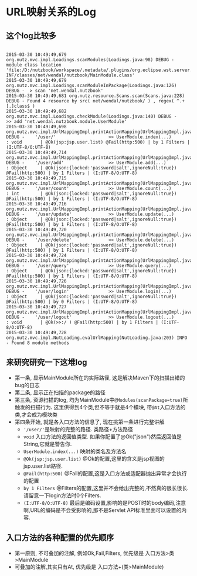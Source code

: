 # URL映射关系的Log

## 这个log比较多

```

2015-03-30 10:49:49,679 org.nutz.mvc.impl.Loadings.scanModules(Loadings.java:98) DEBUG - module class location 'file:/D:/nutzbook/workspace/.metadata/.plugins/org.eclipse.wst.server.core/tmp0/wtpwebapps/nutzbook/WEB-INF/classes/net/wendal/nutzbook/MainModule.class'
2015-03-30 10:49:49,679 org.nutz.mvc.impl.Loadings.scanModuleInPackage(Loadings.java:126) DEBUG -  > scan 'net.wendal.nutzbook'
2015-03-30 10:49:49,681 org.nutz.resource.Scans.scan(Scans.java:228) DEBUG - Found 4 resource by src( net/wendal/nutzbook/ ) , regex( ^.+[.]class$ )
2015-03-30 10:49:49,682 org.nutz.mvc.impl.Loadings.checkModule(Loadings.java:140) DEBUG -    >> add 'net.wendal.nutzbook.module.UserModule'
2015-03-30 10:49:49,698 org.nutz.mvc.impl.UrlMappingImpl.printActionMapping(UrlMappingImpl.java:130) DEBUG -    '/user/'                    >> UserModule.index(...)          : void       | @Ok(jsp:jsp.user.list) @Fail(http:500) | by 1 Filters | (I:UTF-8/O:UTF-8)
2015-03-30 10:49:49,714 org.nutz.mvc.impl.UrlMappingImpl.printActionMapping(UrlMappingImpl.java:130) DEBUG -    '/user/add'                 >> UserModule.add(...)            : Object     | @Ok(json:{locked:'password|salt',ignoreNull:true}) @Fail(http:500) | by 1 Filters | (I:UTF-8/O:UTF-8)
2015-03-30 10:49:49,715 org.nutz.mvc.impl.UrlMappingImpl.printActionMapping(UrlMappingImpl.java:130) DEBUG -    '/user/count'               >> UserModule.count(...)          : int        | @Ok(json:{locked:'password|salt',ignoreNull:true}) @Fail(http:500) | by 1 Filters | (I:UTF-8/O:UTF-8)
2015-03-30 10:49:49,716 org.nutz.mvc.impl.UrlMappingImpl.printActionMapping(UrlMappingImpl.java:130) DEBUG -    '/user/update'              >> UserModule.update(...)         : Object     | @Ok(json:{locked:'password|salt',ignoreNull:true}) @Fail(http:500) | by 1 Filters | (I:UTF-8/O:UTF-8)
2015-03-30 10:49:49,720 org.nutz.mvc.impl.UrlMappingImpl.printActionMapping(UrlMappingImpl.java:130) DEBUG -    '/user/delete'              >> UserModule.delete(...)         : Object     | @Ok(json:{locked:'password|salt',ignoreNull:true}) @Fail(http:500) | by 1 Filters | (I:UTF-8/O:UTF-8)
2015-03-30 10:49:49,724 org.nutz.mvc.impl.UrlMappingImpl.printActionMapping(UrlMappingImpl.java:130) DEBUG -    '/user/query'               >> UserModule.query(...)          : Object     | @Ok(json:{locked:'password|salt',ignoreNull:true}) @Fail(http:500) | by 1 Filters | (I:UTF-8/O:UTF-8)
2015-03-30 10:49:49,726 org.nutz.mvc.impl.UrlMappingImpl.printActionMapping(UrlMappingImpl.java:130) DEBUG -    '/user/login'               >> UserModule.login(...)          : Object     | @Ok(json:{locked:'password|salt',ignoreNull:true}) @Fail(http:500) | by 0 Filters | (I:UTF-8/O:UTF-8)
2015-03-30 10:49:49,727 org.nutz.mvc.impl.UrlMappingImpl.printActionMapping(UrlMappingImpl.java:130) DEBUG -    '/user/logout'              >> UserModule.logout(...)         : void       | @Ok(>>:/ ) @Fail(http:500) | by 1 Filters | (I:UTF-8/O:UTF-8)
2015-03-30 10:49:49,728 org.nutz.mvc.impl.NutLoading.evalUrlMapping(NutLoading.java:203) INFO  - Found 8 module methods
```

## 来研究研究一下这堆log

* 第一条, 显示MainModule所在的实际路径, 这是解决Maven下的扫描出错的bug的日志
* 第二条, 显示正在扫描的package的路径
* 第三条, 资源扫描的log, 均为MainModule中```@Modules(scanPackage=true)```所触发的扫描行为. 这里供得到4个类,但不等于就是4个模块, 带```@At```入口方法的类,才会成为模块类
* 第四条开始, 就是各入口方法的信息了, 现在挑第一条进行完整讲解
	* ``` '/user/' ```是映射的完整的路径. 类路径+方法路径
	* ``` void ``` 入口方法的返回值类型. 如果你配置了@Ok("json")然后返回值是String,它就是警告你.
	* ```UserModule.index(...)``` 映射的类名及方法名
	* ```@Ok(jsp:jsp.user.list)``` @Ok的配置,这里的含义是jsp视图的jsp.user.list路径.
	* ```@Fail(http:500)``` @Fail的配置,这是入口方法或适配器抛出异常才会执行的配置
	* ```by 1 Filters``` @Filters的配置,这里并不会给出完整的,不然真的很长很长. 请留意一下login方法时0个Filters.
	* ```(I:UTF-8/O:UTF-8)``` 最后是编码设置,影响的是POST时的body编码,注意啊,URL的编码是不会受影响的,那不是Servlet API标准里面可以设置的内容.

## 入口方法的各种配置的优先顺序

* 第一原则, 不可叠加的注解, 例如Ok,Fail,Filters, 优先级是 入口方法>类>MainModule
* 可叠加的注解,其实只有At, 优先级是 入口方法+(类>MainModule)